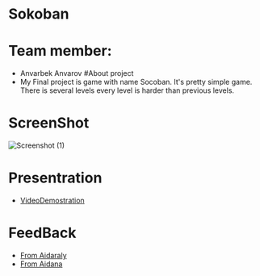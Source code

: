 # Sokoban
# Team member:
* Anvarbek Anvarov
#About project
* My Final project is game with name Socoban. It's pretty simple game. There is several levels every level is harder than previous levels.
# ScreenShot
![Screenshot (1)](https://user-images.githubusercontent.com/57610735/104053867-3660be00-5216-11eb-93ce-ba9bc09db474.png)
# Presentration 
- [VideoDemostration](https://youtu.be/9YOMxNGLbbs)
# FeedBack
- [From Aidaraly](https://youtu.be/UW-rGYvsnrQ)
- [From Aidana](https://www.youtube.com/watch?v=NFPOZ5F_hc8&feature=youtu.be)
